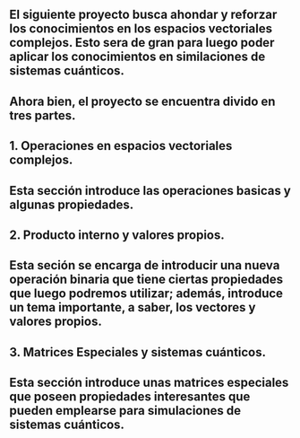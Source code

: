 ## El siguiente proyecto busca ahondar y reforzar los conocimientos en los espacios vectoriales complejos. Esto sera de gran para luego poder aplicar los conocimientos en similaciones de sistemas cuánticos.

## Ahora bien, el proyecto se encuentra divido en tres partes.
##   1. Operaciones en espacios vectoriales complejos.
##       Esta sección introduce las operaciones basicas y algunas propiedades.
##  2. Producto interno y valores propios.
##     Esta seción se encarga de introducir una nueva operación binaria que tiene ciertas propiedades que luego podremos utilizar; además, introduce un tema importante, a saber, los vectores y valores propios.
##  3. Matrices Especiales y sistemas cuánticos.
##     Esta sección introduce unas matrices especiales que poseen propiedades interesantes que pueden emplearse para simulaciones de sistemas cuánticos.
